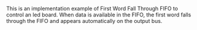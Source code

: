 This is an implementation example of First Word Fall Through FIFO to control an led board. When data is available in the FIFO, the first word falls through the FIFO and appears automatically on the output bus.